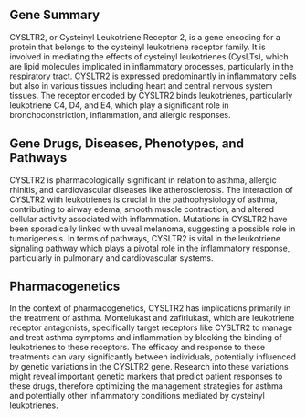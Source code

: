 ## Gene Summary
CYSLTR2, or Cysteinyl Leukotriene Receptor 2, is a gene encoding for a protein that belongs to the cysteinyl leukotriene receptor family. It is involved in mediating the effects of cysteinyl leukotrienes (CysLTs), which are lipid molecules implicated in inflammatory processes, particularly in the respiratory tract. CYSLTR2 is expressed predominantly in inflammatory cells but also in various tissues including heart and central nervous system tissues. The receptor encoded by CYSLTR2 binds leukotrienes, particularly leukotriene C4, D4, and E4, which play a significant role in bronchoconstriction, inflammation, and allergic responses.

## Gene Drugs, Diseases, Phenotypes, and Pathways
CYSLTR2 is pharmacologically significant in relation to asthma, allergic rhinitis, and cardiovascular diseases like atherosclerosis. The interaction of CYSLTR2 with leukotrienes is crucial in the pathophysiology of asthma, contributing to airway edema, smooth muscle contraction, and altered cellular activity associated with inflammation. Mutations in CYSLTR2 have been sporadically linked with uveal melanoma, suggesting a possible role in tumorigenesis. In terms of pathways, CYSLTR2 is vital in the leukotriene signaling pathway which plays a pivotal role in the inflammatory response, particularly in pulmonary and cardiovascular systems.

## Pharmacogenetics
In the context of pharmacogenetics, CYSLTR2 has implications primarily in the treatment of asthma. Montelukast and zafirlukast, which are leukotriene receptor antagonists, specifically target receptors like CYSLTR2 to manage and treat asthma symptoms and inflammation by blocking the binding of leukotrienes to these receptors. The efficacy and response to these treatments can vary significantly between individuals, potentially influenced by genetic variations in the CYSLTR2 gene. Research into these variations might reveal important genetic markers that predict patient responses to these drugs, therefore optimizing the management strategies for asthma and potentially other inflammatory conditions mediated by cysteinyl leukotrienes.